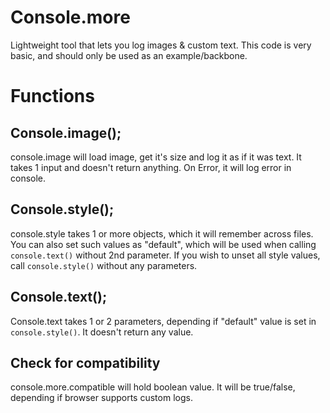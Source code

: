 # Console.more
Lightweight tool that lets you log images &amp; custom text.
This code is very basic, and should only be used as an example/backbone.

# Functions

## Console.image();
console.image will load image,
get it's size and log it as if it was text.
It takes 1 input and doesn't return anything.
On Error, it will log error in console.


## Console.style();
console.style takes 1 or more objects,
which it will remember across files.
You can also set such values as "default",
which will be used when calling `console.text()` without 2nd parameter.
If you wish to unset all style values,
call `console.style()` without any parameters.


## Console.text();
Console.text takes 1 or 2 parameters,
depending if "default" value is set in `console.style()`.
It doesn't return any value.


## Check for compatibility
console.more.compatible will hold boolean value.
It will be true/false,
depending if browser supports custom logs.
